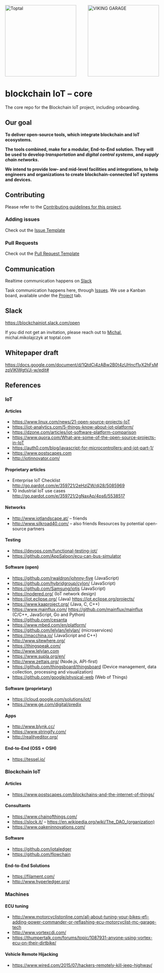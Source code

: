 <img src="https://secure.meetupstatic.com/photos/event/6/d/d/highres_445201757.jpeg" alt="Toptal" width="233" align="left" />
<img src="https://s3.amazonaws.com/poly-screenshots.angel.co/Project/56/593071/c73b67bbe540a18c37939706bbbe3992-thumb_jpg.jpg" alt="VIKING GARAGE" width="233" align="right" />
<br clear="both" />

# blockchain IoT – core
The core repo for the Blockchain IoT project, including onboarding.

## Our goal
**To deliver open-source tools, which integrate blockchain and IoT ecosystems.**

**The tools combined, make for a modular, End-to-End solution. They will be used to develop _transportation_ and _digital control systems_, and _supply chain networks_.**

**We intend to provide low– and mid-level facilities and integrations, to help engineers and organizations to create blockchain-connected IoT systems and devices.**

## Contributing
Please refer to the [Contributing guidelines for this project](https://github.com/blockchain-IoT/blockchain-IoT-core/blob/master/CONTRIBUTING.md).
### Adding issues
Check out the [Issue Template](https://github.com/blockchain-IoT/blockchain-IoT-core/blob/master/issue_template.md)
### Pull Requests
Check out the [Pull Request Template](https://github.com/blockchain-IoT/blockchain-IoT-core/blob/master/PULL_REQUEST_TEMPLATE.md)

## Communication
Realtime communication happens on [Slack](https://blockchainiot.slack.com/open)

Task communication happens here, through [Issues](https://github.com/blockchain-IoT/blockchain-IoT-core/issues). We use a Kanban board, available under the [Project](https://github.com/blockchain-IoT/blockchain-IoT-core/projects) tab.

## Slack
https://blockchainiot.slack.com/open

If you did not get an invitation, please reach out to [Michal](https://github.com/michalmikolajczyk), michal.mikolajczyk at toptal.com

## Whitepaper draft
https://docs.google.com/document/d/1QtdCi4zABw2B0t4zUHncf1yX2hFsMzpVlKlWgtVJi-w/edit#

## References
### IoT
#### Articles
* https://www.linux.com/news/21-open-source-projects-IoT
* https://iot-analytics.com/5-things-know-about-iot-platform/
* https://dzone.com/articles/iot-software-platform-comparison
* https://www.quora.com/What-are-some-of-the-open-source-projects-in-IoT
* https://auth0.com/blog/javascript-for-microcontrollers-and-iot-part-1/
* https://www.postscapes.com
* http://iotinnovator.com/
#### Proprietary articles
* Enterprise IoT Checklist http://go.pardot.com/e/359721/2eHzlZW/dj28/5085969
* 10 industrial IoT use cases http://go.pardot.com/e/359721/2gNaxAp/4ps6/5538517
#### Networks
* http://www.iotlandscape.at/ – friends
* http://www.silkroad40.com/ – also friends
 Resources by potential open-source partners
#### Testing
* https://devops.com/functional-testing-iot/
* https://github.com/AppSaloon/ecu-can-bus-simulator
#### Software (open)
* https://github.com/rwaldron/johnny-five (JavaScript)
* https://github.com/hybridgroup/cylon/ (JavaScript)
* https://github.com/Samsung/iotjs (JavaScript)
* https://nodered.org/ (IoT network design)
* https://iot.eclipse.org/ (Java) https://iot.eclipse.org/projects/
* https://www.kaaproject.org/ (Java, C, C++)
* https://www.mainflux.com/ https://github.com/mainflux/mainflux (C/C++, JavaScript, Go and Python)
* https://github.com/cesanta
* https://www.mbed.com/en/platform/
* https://github.com/lelylan/lelylan/ (microservices)
* https://macchina.io/ (JavaScript and C++)
* http://www.sitewhere.org/
* https://thingspeak.com/
* http://www.lelylan.com
* https://www.supla.org/en/
* http://www.zettajs.org/ (Node.js, API-first)
* https://github.com/thingsboard/thingsboard (Device management, data collection, processing and visualization)
* https://github.com/google/physical-web (Web of Things)
#### Software (proprietary)
* https://cloud.google.com/solutions/iot/
* https://www.ge.com/digital/predix
#### Apps
* http://www.blynk.cc/
* https://www.stringify.com/
* http://realityeditor.org/
#### End-to-End (OSS + OSH)
* https://tessel.io/
### Blockchain IoT
#### Articles
* https://www.postscapes.com/blockchains-and-the-internet-of-things/
#### Consultants
* https://www.chainofthings.com/
* https://slock.it/ – https://en.wikipedia.org/wiki/The_DAO_(organization)
* https://www.oakeninnovations.com/
#### Software
* https://github.com/iotaledger
* https://github.com/flowchain
#### End-to-End Solutions
* https://filament.com/
* http://www.hyperledger.org/
### Machines
#### ECU tuning
* http://www.motorcyclistonline.com/all-about-tuning-your-bikes-efi-adding-power-commander-or-reflashing-ecu-motorcyclist-mc-garage-tech
* http://www.vortexcdi.com/
* https://thumpertalk.com/forums/topic/1087931-anyone-using-vortex-ecu-on-their-dirtbike/
#### Vehicle Remote Hijacking
* https://www.wired.com/2015/07/hackers-remotely-kill-jeep-highway/
